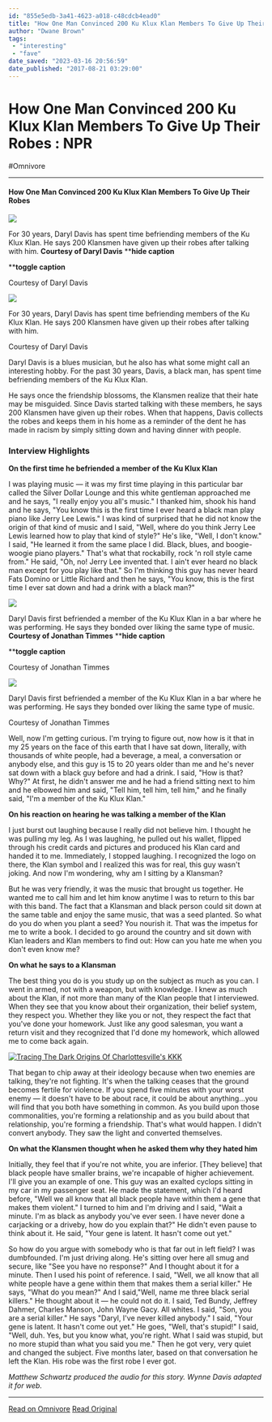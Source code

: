 ```yaml
---
id: "855e5edb-3a41-4623-a018-c48cdcb4ead0"
title: "How One Man Convinced 200 Ku Klux Klan Members To Give Up Their Robes : NPR"
author: "Dwane Brown"
tags:
 - "interesting"
 - "fave"
date_saved: "2023-03-16 20:56:59"
date_published: "2017-08-21 03:29:00"
---
```


# How One Man Convinced 200 Ku Klux Klan Members To Give Up Their Robes : NPR
#Omnivore


---

#### How One Man Convinced 200 Ku Klux Klan Members To Give Up Their Robes

![](https://media.npr.org/assets/img/2017/08/20/dd-at-klan-rally-86b79260ae3df15b6871f5202c863793d7968426-s1100-c50.jpg) 

 For 30 years, Daryl Davis has spent time befriending members of the Ku Klux Klan. He says 200 Klansmen have given up their robes after talking with him. **Courtesy of Daryl Davis** ****hide caption** 

****toggle caption** 

 Courtesy of Daryl Davis 

![](https://media.npr.org/assets/img/2017/08/20/dd-at-klan-rally-86b79260ae3df15b6871f5202c863793d7968426-s1200.jpg) 

For 30 years, Daryl Davis has spent time befriending members of the Ku Klux Klan. He says 200 Klansmen have given up their robes after talking with him.

 Courtesy of Daryl Davis 

Daryl Davis is a blues musician, but he also has what some might call an interesting hobby. For the past 30 years, Davis, a black man, has spent time befriending members of the Ku Klux Klan.

He says once the friendship blossoms, the Klansmen realize that their hate may be misguided. Since Davis started talking with these members, he says 200 Klansmen have given up their robes. When that happens, Davis collects the robes and keeps them in his home as a reminder of the dent he has made in racism by simply sitting down and having dinner with people.

### Interview Highlights

**On the first time he befriended a member of the Ku Klux Klan**

I was playing music — it was my first time playing in this particular bar called the Silver Dollar Lounge and this white gentleman approached me and he says, "I really enjoy you all's music." I thanked him, shook his hand and he says, "You know this is the first time I ever heard a black man play piano like Jerry Lee Lewis." I was kind of surprised that he did not know the origin of that kind of music and I said, "Well, where do you think Jerry Lee Lewis learned how to play that kind of style?" He's like, "Well, I don't know." I said, "He learned it from the same place I did. Black, blues, and boogie-woogie piano players." That's what that rockabilly, rock 'n roll style came from." He said, "Oh, no! Jerry Lee invented that. I ain't ever heard no black man except for you play like that." So I'm thinking this guy has never heard Fats Domino or Little Richard and then he says, "You know, this is the first time I ever sat down and had a drink with a black man?"

![](https://media.npr.org/assets/img/2017/08/20/20170629_daryl_davis_015_custom-b6e5c20f962425b2d795ba585f3cc5e5943ef0f0-s1100-c50.jpg) 

 Daryl Davis first befriended a member of the Ku Klux Klan in a bar where he was performing. He says they bonded over liking the same type of music. **Courtesy of Jonathan Timmes** ****hide caption** 

****toggle caption** 

 Courtesy of Jonathan Timmes 

![](https://media.npr.org/assets/img/2017/08/20/20170629_daryl_davis_015_custom-b6e5c20f962425b2d795ba585f3cc5e5943ef0f0-s1400.jpg) 

Daryl Davis first befriended a member of the Ku Klux Klan in a bar where he was performing. He says they bonded over liking the same type of music.

 Courtesy of Jonathan Timmes 

Well, now I'm getting curious. I'm trying to figure out, now how is it that in my 25 years on the face of this earth that I have sat down, literally, with thousands of white people, had a beverage, a meal, a conversation or anybody else, and this guy is 15 to 20 years older than me and he's never sat down with a black guy before and had a drink. I said, "How is that? Why?" At first, he didn't answer me and he had a friend sitting next to him and he elbowed him and said, "Tell him, tell him, tell him," and he finally said, "I'm a member of the Ku Klux Klan."

**On his reaction on hearing he was talking a member of the Klan**

I just burst out laughing because I really did not believe him. I thought he was pulling my leg. As I was laughing, he pulled out his wallet, flipped through his credit cards and pictures and produced his Klan card and handed it to me. Immediately, I stopped laughing. I recognized the logo on there, the Klan symbol and I realized this was for real, this guy wasn't joking. And now I'm wondering, why am I sitting by a Klansman?

But he was very friendly, it was the music that brought us together. He wanted me to call him and let him know anytime I was to return to this bar with this band. The fact that a Klansman and black person could sit down at the same table and enjoy the same music, that was a seed planted. So what do you do when you plant a seed? You nourish it. That was the impetus for me to write a book. I decided to go around the country and sit down with Klan leaders and Klan members to find out: How can you hate me when you don't even know me?

**On what he says to a Klansman** 

The best thing you do is you study up on the subject as much as you can. I went in armed, not with a weapon, but with knowledge. I knew as much about the Klan, if not more than many of the Klan people that I interviewed. When they see that you know about their organization, their belief system, they respect you. Whether they like you or not, they respect the fact that you've done your homework. Just like any good salesman, you want a return visit and they recognized that I'd done my homework, which allowed me to come back again.

[![Tracing The Dark Origins Of Charlottesville's KKK ](https://media.npr.org/assets/img/2017/08/19/gettyimages-810944492_sq-2010774b20135c7687f4e9cae1c14d4937bb267a-s300-c85.jpg)](https://www.npr.org/sections/codeswitch/2017/08/19/543968997/tracing-the-dark-origins-of-charlottesvilles-kkk)

That began to chip away at their ideology because when two enemies are talking, they're not fighting. It's when the talking ceases that the ground becomes fertile for violence. If you spend five minutes with your worst enemy — it doesn't have to be about race, it could be about anything...you will find that you both have something in common. As you build upon those commonalities, you're forming a relationship and as you build about that relationship, you're forming a friendship. That's what would happen. I didn't convert anybody. They saw the light and converted themselves.

**On what the Klansmen thought when he asked them why they hated him** 

Initially, they feel that if you're not white, you are inferior. \[They believe\] that black people have smaller brains, we're incapable of higher achievement. I'll give you an example of one. This guy was an exalted cyclops sitting in my car in my passenger seat. He made the statement, which I'd heard before, "Well we all know that all black people have within them a gene that makes them violent." I turned to him and I'm driving and I said, "Wait a minute. I'm as black as anybody you've ever seen. I have never done a carjacking or a driveby, how do you explain that?" He didn't even pause to think about it. He said, "Your gene is latent. It hasn't come out yet."

So how do you argue with somebody who is that far out in left field? I was dumbfounded. I'm just driving along. He's sitting over here all smug and secure, like "See you have no response?" And I thought about it for a minute. Then I used his point of reference. I said, "Well, we all know that all white people have a gene within them that makes them a serial killer." He says, "What do you mean?" And I said,"Well, name me three black serial killers." He thought about it — he could not do it. I said, Ted Bundy, Jeffrey Dahmer, Charles Manson, John Wayne Gacy. All whites. I said, "Son, you are a serial killer." He says "Daryl, I've never killed anybody." I said, "Your gene is latent. It hasn't come out yet." He goes, "Well, that's stupid!" I said, "Well, duh. Yes, but you know what, you're right. What I said was stupid, but no more stupid than what you said you me." Then he got very, very quiet and changed the subject. Five months later, based on that conversation he left the Klan. His robe was the first robe I ever got.

_Matthew Schwartz produced the audio for this story. Wynne Davis adapted it for web._

---

[Read on Omnivore](https://omnivore.app/me/how-one-man-convinced-200-ku-klux-klan-members-to-give-up-their--186eb080f52)
[Read Original](https://www.npr.org/2017/08/20/544861933/how-one-man-convinced-200-ku-klux-klan-members-to-give-up-their-robes)
